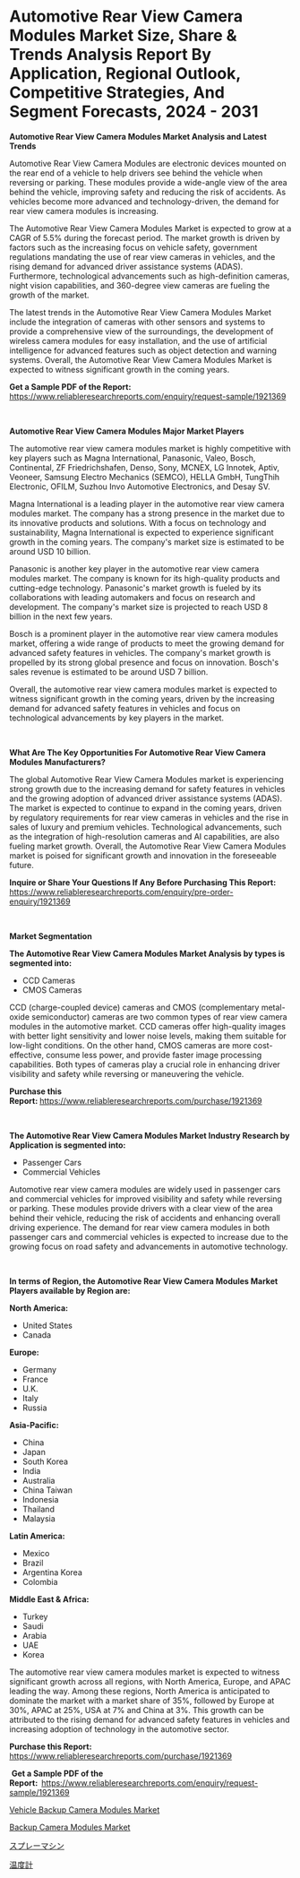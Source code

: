 <p><h1>Automotive Rear View Camera Modules Market Size, Share & Trends Analysis Report By Application, Regional Outlook, Competitive Strategies, And Segment Forecasts, 2024 - 2031</h1></p><p><strong>Automotive Rear View Camera Modules Market Analysis and Latest Trends</strong></p>
<p><p>Automotive Rear View Camera Modules are electronic devices mounted on the rear end of a vehicle to help drivers see behind the vehicle when reversing or parking. These modules provide a wide-angle view of the area behind the vehicle, improving safety and reducing the risk of accidents. As vehicles become more advanced and technology-driven, the demand for rear view camera modules is increasing.</p><p>The Automotive Rear View Camera Modules Market is expected to grow at a CAGR of 5.5% during the forecast period. The market growth is driven by factors such as the increasing focus on vehicle safety, government regulations mandating the use of rear view cameras in vehicles, and the rising demand for advanced driver assistance systems (ADAS). Furthermore, technological advancements such as high-definition cameras, night vision capabilities, and 360-degree view cameras are fueling the growth of the market.</p><p>The latest trends in the Automotive Rear View Camera Modules Market include the integration of cameras with other sensors and systems to provide a comprehensive view of the surroundings, the development of wireless camera modules for easy installation, and the use of artificial intelligence for advanced features such as object detection and warning systems. Overall, the Automotive Rear View Camera Modules Market is expected to witness significant growth in the coming years.</p></p>
<p><strong>Get a Sample PDF of the Report:&nbsp;</strong> <a href="https://www.reliableresearchreports.com/enquiry/request-sample/1921369">https://www.reliableresearchreports.com/enquiry/request-sample/1921369</a></p>
<p>&nbsp;</p>
<p><strong>Automotive Rear View Camera Modules Major Market Players</strong></p>
<p><p>The automotive rear view camera modules market is highly competitive with key players such as Magna International, Panasonic, Valeo, Bosch, Continental, ZF Friedrichshafen, Denso, Sony, MCNEX, LG Innotek, Aptiv, Veoneer, Samsung Electro Mechanics (SEMCO), HELLA GmbH, TungThih Electronic, OFILM, Suzhou Invo Automotive Electronics, and Desay SV.</p><p>Magna International is a leading player in the automotive rear view camera modules market. The company has a strong presence in the market due to its innovative products and solutions. With a focus on technology and sustainability, Magna International is expected to experience significant growth in the coming years. The company's market size is estimated to be around USD 10 billion.</p><p>Panasonic is another key player in the automotive rear view camera modules market. The company is known for its high-quality products and cutting-edge technology. Panasonic's market growth is fueled by its collaborations with leading automakers and focus on research and development. The company's market size is projected to reach USD 8 billion in the next few years.</p><p>Bosch is a prominent player in the automotive rear view camera modules market, offering a wide range of products to meet the growing demand for advanced safety features in vehicles. The company's market growth is propelled by its strong global presence and focus on innovation. Bosch's sales revenue is estimated to be around USD 7 billion.</p><p>Overall, the automotive rear view camera modules market is expected to witness significant growth in the coming years, driven by the increasing demand for advanced safety features in vehicles and focus on technological advancements by key players in the market.</p></p>
<p>&nbsp;</p>
<p><strong>What Are The Key Opportunities For Automotive Rear View Camera Modules Manufacturers?</strong></p>
<p><p>The global Automotive Rear View Camera Modules market is experiencing strong growth due to the increasing demand for safety features in vehicles and the growing adoption of advanced driver assistance systems (ADAS). The market is expected to continue to expand in the coming years, driven by regulatory requirements for rear view cameras in vehicles and the rise in sales of luxury and premium vehicles. Technological advancements, such as the integration of high-resolution cameras and AI capabilities, are also fueling market growth. Overall, the Automotive Rear View Camera Modules market is poised for significant growth and innovation in the foreseeable future.</p></p>
<p><strong>Inquire or Share Your Questions If Any Before Purchasing This Report:</strong> <a href="https://www.reliableresearchreports.com/enquiry/pre-order-enquiry/1921369">https://www.reliableresearchreports.com/enquiry/pre-order-enquiry/1921369</a></p>
<p>&nbsp;</p>
<p><strong>Market Segmentation</strong></p>
<p><strong>The Automotive Rear View Camera Modules Market Analysis by types is segmented into:</strong></p>
<p><ul><li>CCD Cameras</li><li>CMOS Cameras</li></ul></p>
<p><p>CCD (charge-coupled device) cameras and CMOS (complementary metal-oxide semiconductor) cameras are two common types of rear view camera modules in the automotive market. CCD cameras offer high-quality images with better light sensitivity and lower noise levels, making them suitable for low-light conditions. On the other hand, CMOS cameras are more cost-effective, consume less power, and provide faster image processing capabilities. Both types of cameras play a crucial role in enhancing driver visibility and safety while reversing or maneuvering the vehicle.</p></p>
<p><strong>Purchase this Report:&nbsp;</strong><a href="https://www.reliableresearchreports.com/purchase/1921369">https://www.reliableresearchreports.com/purchase/1921369</a></p>
<p>&nbsp;</p>
<p><strong>The Automotive Rear View Camera Modules Market Industry Research by Application is segmented into:</strong></p>
<p><ul><li>Passenger Cars</li><li>Commercial Vehicles</li></ul></p>
<p><p>Automotive rear view camera modules are widely used in passenger cars and commercial vehicles for improved visibility and safety while reversing or parking. These modules provide drivers with a clear view of the area behind their vehicle, reducing the risk of accidents and enhancing overall driving experience. The demand for rear view camera modules in both passenger cars and commercial vehicles is expected to increase due to the growing focus on road safety and advancements in automotive technology.</p></p>
<p>&nbsp;</p>
<p><strong>In terms of Region, the Automotive Rear View Camera Modules Market Players available by Region are:</strong></p>
<p>
    <p> <strong> North America: </strong>
        <ul>
            <li>United States</li>
            <li>Canada</li>
        </ul>
        </p> 
    <p> <strong> Europe: </strong>
        <ul>
            <li>Germany</li>
            <li>France</li>
            <li>U.K.</li>
            <li>Italy</li>
            <li>Russia</li>
        </ul>
        </p> 
    <p> <strong> Asia-Pacific: </strong>
        <ul>
            <li>China</li>
            <li>Japan</li>
            <li>South Korea</li>
            <li>India</li>
            <li>Australia</li>
            <li>China Taiwan</li>
            <li>Indonesia</li>
            <li>Thailand</li>
            <li>Malaysia</li>
        </ul>
        </p> 
    <p> <strong> Latin America: </strong>
        <ul>
            <li>Mexico</li>
            <li>Brazil</li>
            <li>Argentina Korea</li>
            <li>Colombia</li>
        </ul>
        </p> 
    <p> <strong> Middle East & Africa: </strong>
        <ul>
            <li>Turkey</li>
            <li>Saudi</li>
            <li>Arabia</li>
            <li>UAE</li>
            <li>Korea</li>
        </ul>
    </p>
    </p>
<p><p>The automotive rear view camera modules market is expected to witness significant growth across all regions, with North America, Europe, and APAC leading the way. Among these regions, North America is anticipated to dominate the market with a market share of 35%, followed by Europe at 30%, APAC at 25%, USA at 7% and China at 3%. This growth can be attributed to the rising demand for advanced safety features in vehicles and increasing adoption of technology in the automotive sector.</p></p>
<p><strong>Purchase this Report: </strong><a href="https://www.reliableresearchreports.com/purchase/1921369">https://www.reliableresearchreports.com/purchase/1921369</a></p>
<p>&nbsp;<strong>Get a Sample PDF of the Report:&nbsp;&nbsp;</strong><a href="https://www.reliableresearchreports.com/enquiry/request-sample/1921369">https://www.reliableresearchreports.com/enquiry/request-sample/1921369</a></p>
<p><strong></strong></p>
<p><p><a href="https://github.com/lubmix/Market-Research-Report-List-1/blob/main/vehicle-backup-camera-modules-market.md">Vehicle Backup Camera Modules Market</a></p><p><a href="https://github.com/joannagoyvaerts/Market-Research-Report-List-1/blob/main/backup-camera-modules-market.md">Backup Camera Modules Market</a></p><p><a href="https://medium.com/@dangezieme/%E8%A7%A3%E8%AA%AD%E3%82%B9%E3%83%97%E3%83%AC%E3%83%BC%E6%A9%9F%E5%B8%82%E5%A0%B4%E3%81%AE%E6%95%B0%E5%80%A4-%E5%B8%82%E5%A0%B4%E3%82%B7%E3%82%A7%E3%82%A2-%E3%83%88%E3%83%AC%E3%83%B3%E3%83%89-%E6%88%90%E9%95%B7%E3%83%91%E3%82%BF%E3%83%BC%E3%83%B3-4c8a4cedc1e6">スプレーマシン</a></p><p><a href="https://medium.com/@dangezieme/%E6%AC%A1%E3%81%AE%E6%96%87%E3%82%92%E6%97%A5%E6%9C%AC%E8%AA%9E%E3%81%AB%E7%BF%BB%E8%A8%B3%E3%81%97%E3%81%A6%E3%81%8F%E3%81%A0%E3%81%95%E3%81%84-%E6%B8%A9%E5%BA%A6%E8%A8%88%E5%B8%82%E5%A0%B4%E3%81%AE%E5%B1%95%E6%9C%9B-%E6%A5%AD%E7%95%8C%E6%A6%82%E8%A6%81%E3%81%A8%E4%BA%88%E6%B8%AC-2024%E5%B9%B4%E3%81%8B%E3%82%892031%E5%B9%B4-38791d3f6253">温度計</a></p></p>
